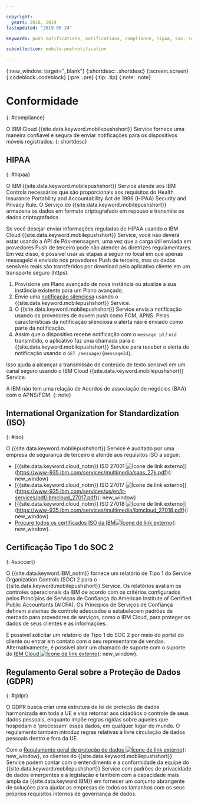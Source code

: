 ```yaml
---

copyright:
  years: 2018, 2019
lastupdated: "2019-06-24"

keywords: push notifications, notifications, compliance, hipaa, iso, soc 2 type 1 certification, gdpr

subcollection: mobile-pushnotification

---
```


{:new_window: target="_blank"}
{:shortdesc: .shortdesc}
{:screen:.screen}
{:codeblock:.codeblock}
{:pre: .pre}
{:tip: .tip}
{:note: .note}

# Conformidade
{: #compliance}

O IBM Cloud {{site.data.keyword.mobilepushshort}} Service fornece uma maneira confiável e segura de enviar notificações para os dispositivos móveis registrados.
{: shortdesc}

## HIPAA
{: #hipaa}

O IBM {{site.data.keyword.mobilepushshort}} Service atende aos IBM Controls necessários que são proporcionais aos requisitos do Health Insurance Portability and Accountability Act de 1996 (HIPAA) Security and Privacy Rule. O Serviço do {{site.data.keyword.mobilepushshort}} armazena os dados em formato criptografado em repouso e transmite os dados criptografados.

Se você desejar enviar informações reguladas de HIPAA usando o IBM Cloud {{site.data.keyword.mobilepushshort}} Service, você não deverá estar usando a API de Pós-mensagem, uma vez que a carga útil enviada em provedores Push de terceiro pode não atender às diretrizes regulamentares. Em vez disso, é possível usar as etapas a seguir no local em que apenas messageId é enviado nos provedores Push de terceiro, mas os dados sensíveis reais são transferidos por download pelo aplicativo cliente em um transporte seguro (https).

1. Provisione um Plano avançado de nova instância ou atualize a sua instância existente para um Plano avançado.
2. Envie uma [notificação silenciosa](/docs/services/mobilepush?topic=mobile-pushnotification-interactive-notifications#send_silent_notifications_for_ios) usando o {{site.data.keyword.mobilepushshort}} Service.
3. O {{site.data.keyword.mobilepushshort}} Service envia a notificação usando os provedores de nuvem push como FCM, APNS. Pelas características da notificação silenciosa o alerta não é enviado como parte da notificação.
4. Assim que o dispositivo recebe notificação com o ``message id`` / ``nid`` transmitido, o aplicativo faz uma chamada para o {{site.data.keyword.mobilepushshort}} Service para receber o alerta de notificação usando o ``GET /message/{messageId}``.

Isso ajuda a alcançar a transmissão de conteúdo de texto sensível em um canal seguro usando o IBM Cloud {{site.data.keyword.mobilepushshort}} Service.

A IBM não tem uma relação de Acordos de associação de negócios (BAA) com o APNS/FCM.
{: note}
## International Organization for Standardization (ISO)
{: #iso}

O {{site.data.keyword.mobilepushshort}} Service é auditado por uma empresa de segurança de terceiro
e atende aos requisitos ISO a seguir:

* [{{site.data.keyword.cloud_notm}} ISO 27001 ![Ícone de link externo](../../icons/launch-glyph.svg "Ícone de link externo")]](https://www-935.ibm.com/services/multimedia/saas_27k.pdf){: new_window}
* [{{site.data.keyword.cloud_notm}} ISO 27017 ![Ícone de link externo](../../icons/launch-glyph.svg "Ícone de link externo")]](https://www-935.ibm.com/services/us/en/it-services/pdf/ibmcloud_27017.pdf){: new_window}
* [{{site.data.keyword.cloud_notm}} ISO 27018 ![Ícone de link externo](../../icons/launch-glyph.svg "Ícone de link externo")]](https://www-935.ibm.com/services/multimedia/ibmcloud_27018.pdf){: new_window}
* [Procure todos os certificados ISO da IBM![Ícone de link externo](../../icons/launch-glyph.svg "Ícone de link externo")](https://www-935.ibm.com/services/us/en/it-services/iso-management-system-certifications.html){: new_window}.
 
## Certificação Tipo 1 do SOC 2
{: #soccert}

O {{site.data.keyword.IBM_notm}} fornece um relatório de Tipo 1 do Service Organization Controls (SOC) 2
para o {{site.data.keyword.mobilepushshort}} Service. Os relatórios avaliam os controles operacionais da IBM de acordo com os critérios configurados
pelos Princípios de Serviços de Confiança do American Institute of Certified Public Accountants (AICPA). 
Os Princípios de Serviços de Confiança definem sistemas de controle adequados e estabelecem padrões de mercado
para provedores de serviços, como o IBM Cloud, para proteger os dados de seus clientes e as informações.

É possível solicitar um relatório de Tipo 1 do SOC 2 por meio do portal do cliente ou entrar em contato com o seu representante de vendas. Alternativamente, é possível abrir um chamado de suporte com
o suporte do [IBM Cloud ![Ícone de link externo](../../icons/launch-glyph.svg "Ícone de link externo")](https://www.ibm.com/cloud/support){: new_window}.

## Regulamento Geral sobre a Proteção de Dados (GDPR) 
{: #gdpr}

O GDPR busca criar uma estrutura de lei de proteção de dados harmonizada em toda a UE e visa retornar aos cidadãos o controle de seus dados pessoais, enquanto impõe regras rígidas sobre aqueles que hospedam e 'processam' esses dados, em qualquer lugar do mundo. O regulamento também introduz regras relativas à livre circulação de dados pessoais dentro e fora da UE. 

Com o [Regulamento geral de proteção de dados ![Ícone de link externo](../../icons/launch-glyph.svg "Ícone de link externo")](https://www.eugdpr.org/){: new_window}, os clientes do {{site.data.keyword.mobilepushshort}} Service podem contar com
o entendimento e a conformidade da equipe do {{site.data.keyword.mobilepushshort}} Service com padrões de privacidade de dados emergentes e a legislação e também com a capacidade mais ampla da {{site.data.keyword.IBM}} em fornecer um conjunto abrangente de soluções para ajudar as empresas de todos os tamanhos com os seus próprios requisitos internos de governança de dados.
